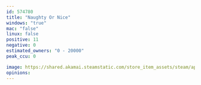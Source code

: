 ```yaml
---
id: 574780
title: "Naughty Or Nice"
windows: "true"
mac: "false"
linux: false
positive: 11
negative: 0
estimated_owners: "0 - 20000"
peak_ccu: 0

image: https://shared.akamai.steamstatic.com/store_item_assets/steam/apps/574780/header.jpg?t=1482991615
opinions:
---
```

